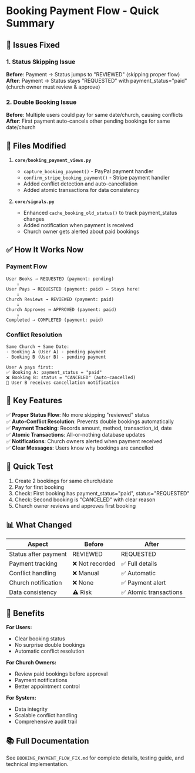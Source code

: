 # Booking Payment Flow - Quick Summary

## 🐛 Issues Fixed

### 1. Status Skipping Issue
**Before**: Payment → Status jumps to "REVIEWED" (skipping proper flow)  
**After**: Payment → Status stays "REQUESTED" with payment_status="paid" (church owner must review & approve)

### 2. Double Booking Issue
**Before**: Multiple users could pay for same date/church, causing conflicts  
**After**: First payment auto-cancels other pending bookings for same date/church

## 📝 Files Modified

1. **`core/booking_payment_views.py`**
   - `capture_booking_payment()` - PayPal payment handler
   - `confirm_stripe_booking_payment()` - Stripe payment handler
   - Added conflict detection and auto-cancellation
   - Added atomic transactions for data consistency

2. **`core/signals.py`**
   - Enhanced `cache_booking_old_status()` to track payment_status changes
   - Added notification when payment is received
   - Church owner gets alerted about paid bookings

## ✅ How It Works Now

### Payment Flow
```
User Books → REQUESTED (payment: pending)
    ↓
User Pays → REQUESTED (payment: paid) ← Stays here!
    ↓
Church Reviews → REVIEWED (payment: paid)
    ↓
Church Approves → APPROVED (payment: paid)
    ↓
Completed → COMPLETED (payment: paid)
```

### Conflict Resolution
```
Same Church + Same Date:
- Booking A (User A) - pending payment
- Booking B (User B) - pending payment

User A pays first:
✅ Booking A: payment_status = "paid"
❌ Booking B: status = "CANCELED" (auto-cancelled)
📧 User B receives cancellation notification
```

## 🔑 Key Features

✅ **Proper Status Flow**: No more skipping "reviewed" status  
✅ **Auto-Conflict Resolution**: Prevents double bookings automatically  
✅ **Payment Tracking**: Records amount, method, transaction_id, date  
✅ **Atomic Transactions**: All-or-nothing database updates  
✅ **Notifications**: Church owners alerted when payment received  
✅ **Clear Messages**: Users know why bookings are cancelled  

## 🧪 Quick Test

1. Create 2 bookings for same church/date
2. Pay for first booking
3. Check: First booking has payment_status="paid", status="REQUESTED"
4. Check: Second booking is "CANCELED" with clear reason
5. Church owner reviews and approves first booking

## 📊 What Changed

| Aspect | Before | After |
|--------|--------|-------|
| Status after payment | REVIEWED | REQUESTED |
| Payment tracking | ❌ Not recorded | ✅ Full details |
| Conflict handling | ❌ Manual | ✅ Automatic |
| Church notification | ❌ None | ✅ Payment alert |
| Data consistency | ⚠️ Risk | ✅ Atomic transactions |

## 🎯 Benefits

**For Users:**
- Clear booking status
- No surprise double bookings
- Automatic conflict resolution

**For Church Owners:**
- Review paid bookings before approval
- Payment notifications
- Better appointment control

**For System:**
- Data integrity
- Scalable conflict handling
- Comprehensive audit trail

## 📚 Full Documentation

See `BOOKING_PAYMENT_FLOW_FIX.md` for complete details, testing guide, and technical implementation.
